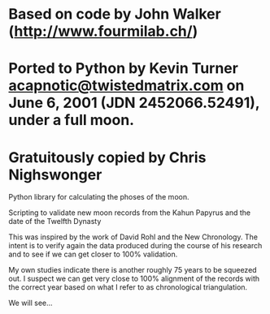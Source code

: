 # Based on code by John Walker (http://www.fourmilab.ch/)
# Ported to Python by Kevin Turner <acapnotic@twistedmatrix.com> on June 6, 2001 (JDN 2452066.52491), under a full moon.
# Gratuitously copied by Chris Nighswonger

Python library for calculating the phoses of the moon.

Scripting to validate new moon records from the Kahun Papyrus and the date of the Twelfth Dynasty

This was inspired by the work of David Rohl and the New Chronology. The intent is to verify again
the data produced during the course of his research and to see if we can get closer to 100% validation.

My own studies indicate there is another roughly 75 years to be squeezed out. I suspect we can get
very close to 100% alignment of the records with the correct year based on what I refer to as
chronological triangulation.

We will see...
